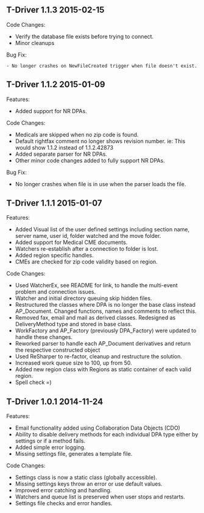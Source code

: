 ## T-Driver 1.1.3	2015-02-15

Code Changes:

   - Verify the database file exists before trying to connect.
   - Minor cleanups

Bug Fix:

	- No longer crashes on NewFileCreated trigger when file doesn't exist.

## T-Driver 1.1.2   2015-01-09

Features:

  - Added support for NR DPAs.

Code Changes:

   - Medicals are skipped when no zip code is found.
   - Default rightfax comment no longer shows revision number. ie: This would show 1.1.2 instead of 1.1.2.42873
   - Added separate parser for NR DPAs.
   - Other minor code changes added to fully support NR DPAs.

Bug Fix:

   - No longer crashes when file is in use when the parser loads the file.

## T-Driver 1.1.1   2015-01-07

Features:

  - Added Visual list of the user defined settings including section name, server name, user id, folder watched and the move folder.
  - Added support for Medical CME documents.
  - Watchers re-establish after a connection to folder is lost.
  - Added region specific handles.
  - CMEs are checked for zip code validity based on region.

Code Changes:

  - Used WatcherEx, see README for link, to handle the multi-event problem and connection issues.
  - Watcher and initial directory queuing skip hidden files.
  - Restructured the classes where DPA is no longer the base class instead AP_Document. Changed functions, names and comments to reflect this.
  - Removed fax, email and mail as derived classes. Redesigned as DeliveryMethod type and stored in base class.
  - WorkFactory and AP_Factory (previously DPA_Factory) were updated to handle these changes.
  - Reworked parser to handle each AP_Document derivatives and return the respective constructed object
  - Used ReSharper to re-factor, cleanup and restructure the solution.
  - Increased work queue size to 100, up from 50.
  - Added new region class with Regions as static container of each valid region.
  - Spell check =)
  

## T-Driver 1.0.1 2014-11-24

Features:

  - Email functionality added using Collaboration Data Objects (CDO)
  - Ability to disable delivery methods for each individual DPA type either by settings or if a method fails.
  - Added simple error logging.
  - Missing settings file, generates a template file.

Code Changes:

  - Settings class is now a static class (globally accessible).
  - Missing settings keys throw an error or use default values.
  - Improved error catching and handling.
  - Watchers and queue list is preserved when user stops and restarts.
  - Settings file checks and error handles.


